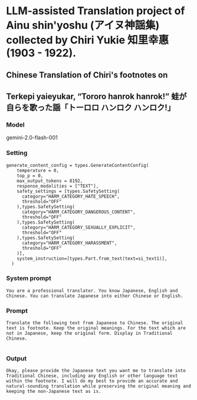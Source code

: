 # LLM-assisted Translation project of Ainu shin'yoshu (アイヌ神謡集) collected by Chiri Yukie 知里幸惠 (1903 - 1922).

## Chinese Translation of Chiri's footnotes on

## Terkepi yaieyukar, “Tororo hanrok hanrok!” 蛙が自らを歌った謡「トーロロ ハンロク ハンロク!」

### Model
gemini-2.0-flash-001

### Setting
```
generate_content_config = types.GenerateContentConfig(
    temperature = 0,
    top_p = 0,
    max_output_tokens = 8192,
    response_modalities = ["TEXT"],
    safety_settings = [types.SafetySetting(
      category="HARM_CATEGORY_HATE_SPEECH",
      threshold="OFF"
    ),types.SafetySetting(
      category="HARM_CATEGORY_DANGEROUS_CONTENT",
      threshold="OFF"
    ),types.SafetySetting(
      category="HARM_CATEGORY_SEXUALLY_EXPLICIT",
      threshold="OFF"
    ),types.SafetySetting(
      category="HARM_CATEGORY_HARASSMENT",
      threshold="OFF"
    )],
    system_instruction=[types.Part.from_text(text=si_text1)],
  )
```

### System prompt
```
You are a professional translator. You know Japanese, English and Chinese. You can translate Japanese into either Chinese or English.
```

### Prompt
```
Translate the following text from Japanese to Chinese. The original text is footnote. Keep the original meanings. For the text which are not in Japanese, keep the original form. Display in Traditional Chinese.


```

### Output
```
Okay, please provide the Japanese text you want me to translate into Traditional Chinese, including any English or other language text within the footnote. I will do my best to provide an accurate and natural-sounding translation while preserving the original meaning and keeping the non-Japanese text as is.

```